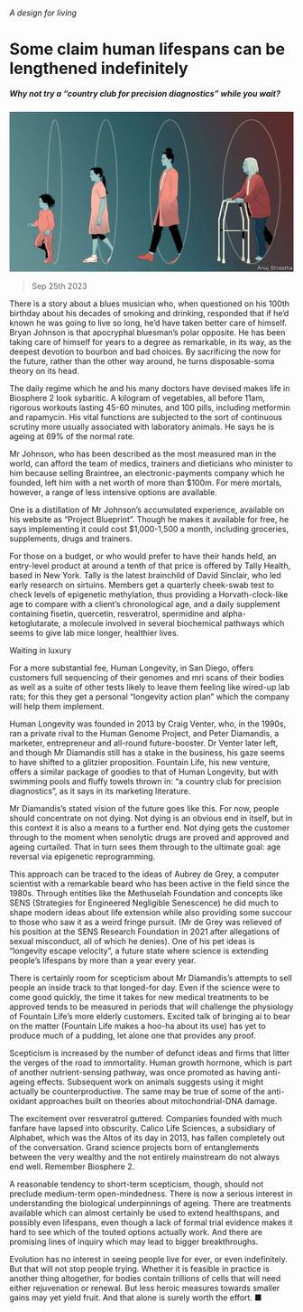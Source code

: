 ###### A design for living

# Some claim human lifespans can be lengthened indefinitely 

##### Why not try a “country club for precision diagnostics” while you wait? 

![image](images/20230930_TQD008.jpg) 

> Sep 25th 2023 

There is a story about a blues musician who, when questioned on his 100th birthday about his decades of smoking and drinking, responded that if he’d known he was going to live so long, he’d have taken better care of himself. Bryan Johnson is that apocryphal bluesman’s polar opposite. He has been taking care of himself for years to a degree as remarkable, in its way, as the deepest devotion to bourbon and bad choices. By sacrificing the now for the future, rather than the other way around, he turns disposable-soma theory on its head. 

The daily regime which he and his many doctors have devised makes life in Biosphere 2 look sybaritic. A kilogram of vegetables, all before 11am, rigorous workouts lasting 45-60 minutes, and 100 pills, including metformin and rapamycin. His vital functions are subjected to the sort of continuous scrutiny more usually associated with laboratory animals. He says he is ageing at 69% of the normal rate.

Mr Johnson, who has been described as the most measured man in the world, can afford the team of medics, trainers and dieticians who minister to him because selling Braintree, an electronic-payments company which he founded, left him with a net worth of more than $100m. For mere mortals, however, a range of less intensive options are available.

One is a distillation of Mr Johnson’s accumulated experience, available on his website as “Project Blueprint”. Though he makes it available for free, he says implementing it could cost $1,000-1,500 a month, including groceries, supplements, drugs and trainers.

For those on a budget, or who would prefer to have their hands held, an entry-level product at around a tenth of that price is offered by Tally Health, based in New York. Tally is the latest brainchild of David Sinclair, who led early research on sirtuins. Members get a quarterly cheek-swab test to check levels of epigenetic methylation, thus providing a Horvath-clock-like age to compare with a client’s chronological age, and a daily supplement containing fisetin, quercetin, resveratrol, spermidine and alpha-ketoglutarate, a molecule involved in several biochemical pathways which seems to give lab mice longer, healthier lives. 

Waiting in luxury

For a more substantial fee, Human Longevity, in San Diego, offers customers full sequencing of their genomes and mri scans of their bodies as well as a suite of other tests likely to leave them feeling like wired-up lab rats; for this they get a personal “longevity action plan” which the company will help them implement.


Human Longevity was founded in 2013 by Craig Venter, who, in the 1990s, ran a private rival to the Human Genome Project, and Peter Diamandis, a marketer, entrepreneur and all-round future-booster. Dr Venter later left, and though Mr Diamandis still has a stake in the business, his gaze seems to have shifted to a glitzier proposition. Fountain Life, his new venture, offers a similar package of goodies to that of Human Longevity, but with swimming pools and fluffy towels thrown in: “a country club for precision diagnostics”, as it says in its marketing literature. 

Mr Diamandis’s stated vision of the future goes like this. For now, people should concentrate on not dying. Not dying is an obvious end in itself, but in this context it is also a means to a further end. Not dying gets the customer through to the moment when senolytic drugs are proved and approved and ageing curtailed. That in turn sees them through to the ultimate goal: age reversal via epigenetic reprogramming.

This approach can be traced to the ideas of Aubrey de Grey, a computer scientist with a remarkable beard who has been active in the field since the 1980s. Through entities like the Methuselah Foundation and concepts like SENS (Strategies for Engineered Negligible Senescence) he did much to shape modern ideas about life extension while also providing some succour to those who saw it as a weird fringe pursuit. (Mr de Grey was relieved of his position at the SENS Research Foundation in 2021 after allegations of sexual misconduct, all of which he denies). One of his pet ideas is “longevity escape velocity”, a future state where science is extending people’s lifespans by more than a year every year. 

There is certainly room for scepticism about Mr Diamandis’s attempts to sell people an inside track to that longed-for day. Even if the science were to come good quickly, the time it takes for new medical treatments to be approved tends to be measured in periods that will challenge the physiology of Fountain Life’s more elderly customers. Excited talk of bringing ai to bear on the matter (Fountain Life makes a hoo-ha about its use) has yet to produce much of a pudding, let alone one that provides any proof.

Scepticism is increased by the number of defunct ideas and firms that litter the verges of the road to immortality. Human growth hormone, which is part of another nutrient-sensing pathway, was once promoted as having anti-ageing effects. Subsequent work on animals suggests using it might actually be counterproductive. The same may be true of some of the anti-oxidant approaches built on theories about mitochondrial-DNA damage. 

The excitement over resveratrol guttered. Companies founded with much fanfare have lapsed into obscurity. Calico Life Sciences, a subsidiary of Alphabet, which was the Altos of its day in 2013, has fallen completely out of the conversation. Grand science projects born of entanglements between the very wealthy and the not entirely mainstream do not always end well. Remember Biosphere 2.

A reasonable tendency to short-term scepticism, though, should not preclude medium-term open-mindedness. There is now a serious interest in understanding the biological underpinnings of ageing. There are treatments available which can almost certainly be used to extend healthspans, and possibly even lifespans, even though a lack of formal trial evidence makes it hard to see which of the touted options actually work. And there are promising lines of inquiry which may lead to bigger breakthroughs. 

Evolution has no interest in seeing people live for ever, or even indefinitely. But that will not stop people trying. Whether it is feasible in practice is another thing altogether, for bodies contain trillions of cells that will need either rejuvenation or renewal. But less heroic measures towards smaller gains may yet yield fruit. And that alone is surely worth the effort. ■


